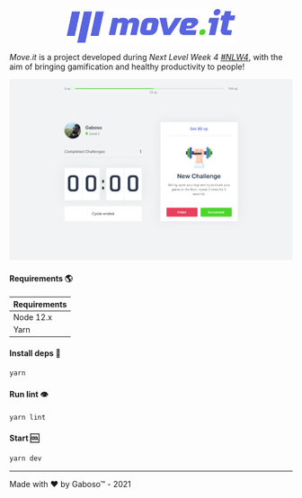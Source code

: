 <p align="center">
   <img src=".github/media/logo.svg" alt="Move.it" width="300"/>
</p>

_Move.it_ is a project developed during _Next Level Week 4 [#NLW4](https://github.com/topics/nlw-4)_, with the aim of bringing gamification and healthy productivity to people!

![Screenshot](.github/media/screen.png)

#### Requirements :earth_americas:

| Requirements |
| :----------- |
| Node 12.x    | 
| Yarn         |

#### Install deps :gift:

```bash
yarn
```

#### Run lint :eye:

```bash
yarn lint
```

#### Start :cool:

```bash
yarn dev
```

----

Made with :heart: by Gaboso™ - 2021

